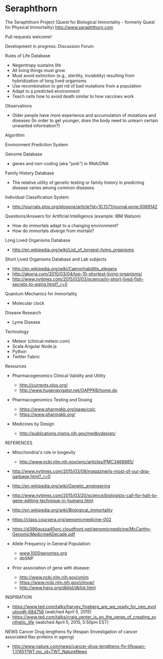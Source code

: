 # Seraphthorn
The Seraphthorn Project (Quest for Biological Immortality - formerly Quest for Physical Immortality)
http://www.seraphthorn.com

Pull requests welcome!

Development in progress:
Discussion Forum

Rules of Life Database
- Negentropy sustains life
- All living things must grow
- Must avoid extinction (e.g., sterility, inviability) resulting from hybridization of long lived organisms
- Use recombination to get rid of bad mutations from a population
- Adapt to a predicted environment
- Teach cells how to avoid death similar to how vaccines work

Observations
- Older people have more experience and accumulation of mutations and diseases (In order to get younger, does the body need to unlearn certain unwanted information?)

Algorithm

Environment Prediction System

Genome Database
- genes and non-coding (aka "junk") in RNA/DNA

Family History Database
- The relative utility of genetic testing or family history in predicting disease varies among common diseases.

Individual Classification System
- http://journals.plos.org/plosone/article?id=10.1371/journal.pone.0089142

Questions/Answers for Artificial Intelligence (example: IBM Watson)
- How do immortals adapt to a changing environment?
- How do immortals diverge from mortals?

Long Lived Organisms Database
- http://en.wikipedia.org/wiki/List_of_longest-living_organisms

Short Lived Organisms Database and Lab subjects
- http://en.wikipedia.org/wiki/Caenorhabditis_elegans
- http://akorra.com/2010/03/04/top-10-shortest-living-organisms/
- http://www.nytimes.com/2015/03/03/science/in-short-lived-fish-secrets-to-aging.html?_r=0

Quantum Mechanics for Immortality
- Molecular clock

Disease Research
- Lyme Disease


Technology
- Meteor (clinical.meteor.com)
- Scala Angular Node.js
- Python
- Twitter Fabric

Resources
- Pharmacogenomics Clinical Validity and Utility
    * http://currents.plos.org/
    * http://www.hugenavigator.net/GAPPKB/home.do
- Pharmacogenomics Testing and Dosing
   * https://www.pharmgkb.org/page/cpic
   * https://www.pharmgkb.org/

- Medicines by Design
   * http://publications.nigms.nih.gov/medbydesign/

REFERENCES
- Mitochondria's role in longevity
   * http://www.ncbi.nlm.nih.gov/pmc/articles/PMC3468885/

- http://www.nytimes.com/2015/03/08/magazine/is-most-of-our-dna-garbage.html?_r=0

- http://en.wikipedia.org/wiki/Genetic_engineering
- http://www.nytimes.com/2015/03/20/science/biologists-call-for-halt-to-gene-editing-technique-in-humans.html
- http://en.wikipedia.org/wiki/Biological_immortality
- https://class.coursera.org/genomicmedicine-002
- https://d396qusza40orc.cloudfront.net/genomicmedicine/McCarthy-GenomicMedicineADecade.pdf
- Allele Frequency in General Population:
  * www.1000genomes.org
  * dbSNP
- Prior association of gene with disease:
  * http://www.ncbi.nlm.nih.gov/omim
  * https://www.ncbi.nlm.nih.gov/clinvar/
  * http://www.hgvs.org/dblist/dblist.html

INSPIRATION
- https://www.ted.com/talks/harvey_fineberg_are_we_ready_for_neo_evolution#t-684756 (watched April 5, 2015)
- https://www.ted.com/talks/craig_venter_is_on_the_verge_of_creating_synthetic_life (watched April 5, 2015, 5:50pm EST)

NEWS
Cancer Drug lengthens fly lifespan (Investigation of cancer associated Ras proteins in ageing)
- http://www.nature.com/news/cancer-drug-lengthens-fly-lifespan-1.17851?WT.mc_id=TWT_NatureNews
